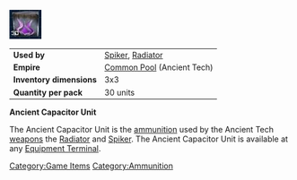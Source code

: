 ![](/images/ATammo.jpg "ATammo.JPG")

|                          |                                                                |
| ------------------------ | -------------------------------------------------------------- |
| **Used by**              | [Spiker](/Spiker "wikilink"), [Radiator](/Radiator "wikilink") |
| **Empire**               | [Common Pool](/Common_Pool "wikilink") (Ancient Tech)          |
| **Inventory dimensions** | 3x3                                                            |
| **Quantity per pack**    | 30 units                                                       |

**Ancient Capacitor Unit**

The Ancient Capacitor Unit is the [ammunition](/ammunition "wikilink")
used by the Ancient Tech [weapons](/weapon "wikilink") the
[Radiator](/Radiator "wikilink") and [Spiker](/Spiker "wikilink"). The
Ancient Capacitor Unit is available at any [Equipment
Terminal](/Equipment_Terminal "wikilink").

[Category:Game Items](/Category:Game_Items "wikilink")
[Category:Ammunition](/Category:Ammunition "wikilink")
